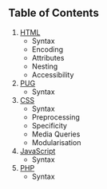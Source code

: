 ## Table of Contents

1. [HTML](#html)
    - Syntax
    - Encoding
    - Attributes
    - Nesting
    - Accessibility
2. [PUG](#pug)
    - Syntax
3. [CSS](#css)
    - Syntax
    - Preprocessing
    - Specificity
    - Media Queries
    - Modularisation
4. [JavaScript](#javascript)
    - Syntax
5. [PHP](#php)
    - Syntax
